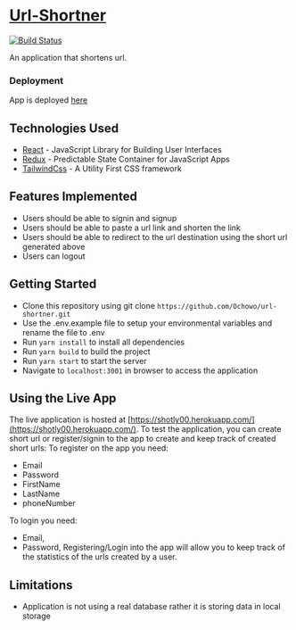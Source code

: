 # [Url-Shortner](https://shotly00.herokuapp.com/)
[![Build Status](https://app.travis-ci.com/Ochowo/url-shortner.svg?branch=develop)](https://app.travis-ci.com/Ochowo/url-shortner)

An application that shortens url.

### Deployment
App is deployed [here](https://shotly00.herokuapp.com/)

## Technologies Used
* [React](https://reactjs.org/) - JavaScript Library for Building User Interfaces
* [Redux](https://redux.js.org/) - Predictable State Container for JavaScript Apps
* [TailwindCss](https://tailwindcss.com/) - A Utility First CSS framework

## Features Implemented
* Users should be able to signin and signup
* Users should be able to paste a url link and shorten the link
* Users should be able to redirect to the url destination using the short url generated above
* Users can logout

## Getting Started
* Clone this repository using git clone `https://github.com/Ochowo/url-shortner.git`
* Use the .env.example file to setup your environmental variables and rename the file to .env
* Run `yarn install` to install all dependencies
* Run `yarn build` to build the project
* Run `yarn start` to start the server
* Navigate to `localhost:3001` in browser to access the application

## Using the Live App
The live application is hosted at [https://shotly00.herokuapp.com/](https://shotly00.herokuapp.com/).
To test the application, you can create short url or register/signin to the app to create and keep track of created short urls:
To register on the app you need:
* Email
* Password
* FirstName
* LastName
* phoneNumber

To login you need:
* Email,
* Password,
Registering/Login into the app will allow you to keep track of the statistics of the urls created by a user.

## Limitations
* Application is not using a real database rather it is storing data in local storage

